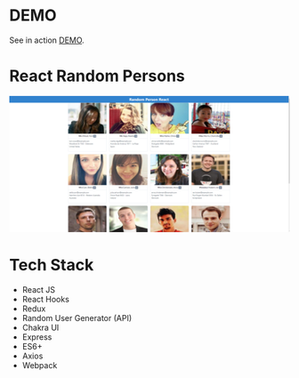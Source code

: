 # DEMO
See in action [DEMO](https://markdownlivepreview.com/).
# React Random Persons
![This is a alt text.](/screenshot/Random%20Person.png "This is a sample image.")

# Tech Stack
* React JS
* React Hooks
* Redux
* Random User Generator (API)
* Chakra UI
* Express
* ES6+
* Axios
* Webpack
